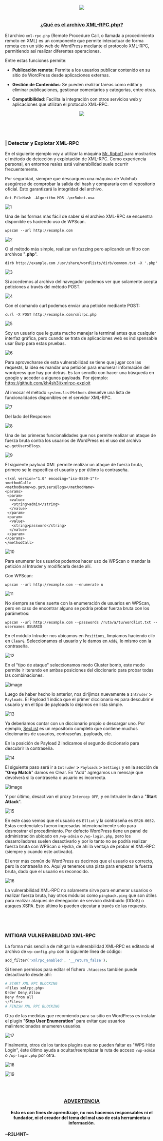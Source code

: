 <p align="center">
  <a href="https://github.com/DenverCoder1/readme-typing-svg"><img src="https://readme-typing-svg.herokuapp.com?font=Fira+Code&pause=1000&color=D1F700&width=410&lines=Vulnerabilidad+XMLRPC+en+WordPress"></a>
</p>

<h1 align="center"></h1>

<h3 align="center"><ins>¿Qué es el archivo XML-RPC.php?</ins></h3>

El archivo `xml-rpc.php` (Remote Procedure Call, o llamada a procedimiento remoto en XML) es un componente que permite interactuar de forma remota con un sitio web de WordPress mediante el protocolo XML-RPC, permitiendo así realizar diferentes operaciones. 

Entre estas funciones permite:

- **Publicación remota**: Permite a los usuarios publicar contenido en su sitio de WordPress desde aplicaciones externas.

- **Gestión de Contenidos**: Se pueden realizar tareas como editar y eliminar publicaciones, gestionar comentarios y categorías, entre otras.

- **Compatibilidad**: Facilita la integración con otros servicios web y aplicaciones que utilizan el protocolo XML-RPC.


<p align="center">
  <img src="https://github.com/R3LI4NT/articulos/blob/main/Pentesting/WEB/img/XML-RPC.png">
</p>

<h1 align="center"></h1>

</br>

### | Detectar y Explotar XML-RPC

En el siguiente ejemplo voy a utilizar la máquina <a href="https://github.com/R3LI4NT/ctf-retos/blob/main/2-%20Maquinas-Medium/Mr.Robot_1.md">Mr. Robot1</a> para mostrarles el método de detección y explotación de XML-RPC. Como experiencia personal, en entornos reales está vulnerabilidad suele ocurrir frecuentemente.

Por seguridad, siempre que descarguen una máquina de Vulnhub asegúrese de comprobar la salida del hash y compararla con el repositorio oficial. Esto garantizará la integridad del archivo.

```
Get-FileHash -Algorithm MD5 .\mrRobot.ova
```

![1](https://github.com/user-attachments/assets/8e858ad7-c3c3-4912-a2c3-5df728963817)

Una de las formas más fácil de saber si el archivo XML-RPC se encuentra disponible es haciendo uso de WPScan.
```
wpscan --url http://example.com
```

![2](https://github.com/user-attachments/assets/611ff604-2a43-4400-bb1f-415c7f1367b8)

O el método más simple, realizar un fuzzing pero aplicando un filtro con archivos "**.php**".
```
dirb http://example.com /usr/share/wordlists/dirb/common.txt -X '.php'
```

![3](https://github.com/user-attachments/assets/c489150c-fbd4-45cf-a20a-9270cb2aa53e)


Si accedemos al archivo del navegador podemos ver que solamente acepta peticiones a través del método POST.

![4](https://github.com/user-attachments/assets/3722b738-a792-417c-a798-4fbaf1b648b5)

Con el comando curl podemos enviar una petición mediante POST:
```
curl -X POST http://example.com/xmlrpc.php
```

![5](https://github.com/user-attachments/assets/032d29e7-cc90-443f-8594-35ca1275972c)

Soy un usuario que le gusta mucho manejar la terminal antes que cualquier interfaz gráfica, pero cuando se trata de aplicaciones web es indispensable usar Burp para estas pruebas.

![6](https://github.com/user-attachments/assets/58e75750-a8a9-4822-9973-fe1c51468b14)

Para aprovecharse de esta vulnerabilidad se tiene que jugar con las requests, la idea es mandar una petición para enumerar información del wordpress que hay por detrás. Es tan sencillo con hacer una búsqueda en google y acceder a algunos payloads. Por ejemplo: https://github.com/kh4sh3i/xmlrpc-exploit

Al invocar el método `system.listMethods` devuelve una lista de funcionalidades disponibles en el servidor XML-RPC.

![7](https://github.com/user-attachments/assets/e3ab59b9-72f7-49fd-9914-0995687f34c9)

Del lado del Response:

![8](https://github.com/user-attachments/assets/c3449532-2526-48c6-a0aa-1977bd8d89fa)

Una de las primeras funcionalidades que nos permite realizar un ataque de fuerza bruta contra los usuarios de WordPress es el uso del archivo `wp.getUsersBlogs`.

![9](https://github.com/user-attachments/assets/b54e1be9-598f-4cb8-bc89-0dedca901e4e)

El siguiente payload XML permite realizar un ataque de fuerza bruta, primero se le especifica el usuario y por útlimo la contraseña.

```
<?xml version="1.0" encoding="iso-8859-1"?>
<methodCall>
<methodName>wp.getUsersBlogs</methodName>
<params>
 <param>
  <value>
   <string>admin</string>
  </value>
 </param>
 <param>
  <value>
   <string>password</string>
  </value>
 </param>
</params>
</methodCall>
```

![10](https://github.com/user-attachments/assets/f20ff35b-1a72-4b72-9899-e356a0162166)

Para enumerar los usuarios podemos hacer uso de WPScan o mandar la petición al Intruder y modificarla desde allí.

Con WPScan:
```
wpscan --url http://example.com --enumerate u
```

![11](https://github.com/user-attachments/assets/51041390-49af-419c-b91d-a26d1b9ce0bf)

No siempre se tiene suerte con la enumeración de usuarios en WPScan, pero en caso de encontrar alguno se podría probar fuerza bruta con los parámetros:
```
wpscan --url http://example.com --passwords /ruta/a/tu/wordlist.txt --usernames USUARIO
```

En el módulo Intruder nos ubicamos en `Positions`, limpiamos haciendo clíc en `Clear§`. Seleccionamos el usuario y le damos en `Add§`, lo mismo con la contraseña.

![12](https://github.com/user-attachments/assets/94cd1038-f966-4bff-9276-31dcdddccd25)

En el "tipo de ataque" seleccionamos modo Cluster bomb, este modo permite ir iterando en ambas posiciones del diccionario para probar todas las combinaciones.

![image](https://github.com/user-attachments/assets/32586b5b-eae2-49b5-ae1d-80b3d2b6db67)

Luego de haber hecho lo anterior, nos dirijimos nuevamente a `Intruder` **>** `Payloads`. El Payload 1 indica que el primer diccionario es para descubrir el usuario y en el tipo de payloads lo dejamos en lista simple.

![13](https://github.com/user-attachments/assets/77d139fa-bda8-4bdf-ab96-dcf702c93c9b)

Ya deberíamos contar con un diccionario propio o descargar uno. Por ejemplo, <a href="https://github.com/danielmiessler/SecLists">SecList</a> es un repositorio completo que contiene muchos diccionarios de usuarios, contraseñas, payloads, etc.

En la posición de Payload 2 indicamos el segundo diccionario para descubrir la contraseña.

![14](https://github.com/user-attachments/assets/1a0a21f9-1017-422d-b163-42a613585767)

El siguiente paso será ir a `Intruder` **>** `Payloads` **>** `Settings` y en la sección de "**Grep Match**" damos en Clear. En "Add" agregamos un mensaje que devolverá si la contraseña o usuario es incorrecta.

![image](https://github.com/user-attachments/assets/0e5cecd1-fa12-42b0-a6c6-74abf3133e64)

Y por último, desactivan el proxy `Intercep OFF`, y en Intruder le dan a "**Start Attack**".

![15](https://github.com/user-attachments/assets/66dba397-759c-4d04-a489-d4160dcf5672)

En este caso vemos que el usuario es `Elliot` y la contraseña es `ER28-0652`. Estas credenciales fueron ingresadas intencionalmente solo para desmostrar el procedimiento. Por defecto WordPress tiene un panel de administración ubicado en `/wp-admin` o `/wp-login.php`, pero los desarrolladores suelen desactivarlo y por lo tanto no se podría realizar fuerza bruta con WPScan o Hydra, de ahí la ventaja de probar el XML-RPC (siempre y cuando este activado).

El error más común de WordPress es decirnos que el usuario es correcto, pero la contraseña no. Aquí ya tenemos una pista para empezar la fuerza bruta, dado que el usuario es reconocido.

![16](https://github.com/user-attachments/assets/f0ae2184-6f01-4239-b890-d669cb1e954a)

La vulnerabilidad XML-RPC no solamente sirve para enumerar usuarios o realizar fuerza bruta, hay otros módulos como `pingback.ping` que son útiles para realizar ataques de denegación de servicio distribuido (DDoS) o ataques XSPA. Esto último lo pueden ejecutar a través de las requests.

<h1 align="center"></h1>

</br>

### MITIGAR VULNERABILIDAD XML-RPC

La forma más sencilla de mitigar la vulnerabilidad XML-RPC es editando el archivo de `wp-config.php` con la siguiente línea de código:
```php
add_filter('xmlrpc_enabled', '__return_false');
```

Si tienen permisos para editar el fichero `.htaccess` también puede desactivarlo desde ahí:
```php
# START XML RPC BLOCKING
<Files xmlrpc.php>
Order Deny,Allow
Deny from all
</Files>
# FINISH XML RPC BLOCKING
```

Otra de las medidas que recomiendo para su sitio en WordPress es instalar el plugin "**Stop User Enumeration**" para evitar que usuarios malintencionados enumeren usuarios.

![17](https://github.com/user-attachments/assets/4e387c55-8351-4e49-bb19-8a5a49a06b44)

Finalmente, otros de los tantos plugins que no pueden faltar es "WPS Hide Login", éste último ayuda a ocultar/reemplazar la ruta de acceso `/wp-admin` o `/wp-login.php` por otra.

![18](https://github.com/user-attachments/assets/263ad58c-7f19-4c25-97ae-82467d602965)

![19](https://github.com/user-attachments/assets/f2a6f605-31c5-46bd-8823-03b6f998980c)

</br>

<h1 align="center"></h1>

<h3 align="center"><ins>ADVERTENCIA<ins></h3>

<h4 align="center">Esto es con fines de aprendizaje, no nos hacemos responsables ni el fundador, ni el creador del tema del mal uso de esta herramienta u información.</h4>



#### ~R3LI4NT~

